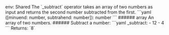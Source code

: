 <TITLE>_subtract</TITLE>
<METADATA>env: Shared</METADATA>
<DESCRIPTION>The `_subtract` operator takes an array of two numbers as input and returns the second number subtracted from the first.</DESCRIPTION>
<USAGE>```yaml
([minuend: number, subtrahend: number]): number
```
###### array
An array of two numbers.</USAGE>
<EXAMPLES>###### Subtract a number:
```yaml
_subtract:
  - 12
  - 4
```
Returns: `8`</EXAMPLES>
